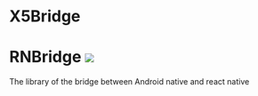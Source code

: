 # X5Bridge
# RNBridge [![](https://jitpack.io/v/zorozhao/RNBridge.svg)](https://jitpack.io/#zorozhao/RNBridge)
The library of the bridge between Android native and react native
